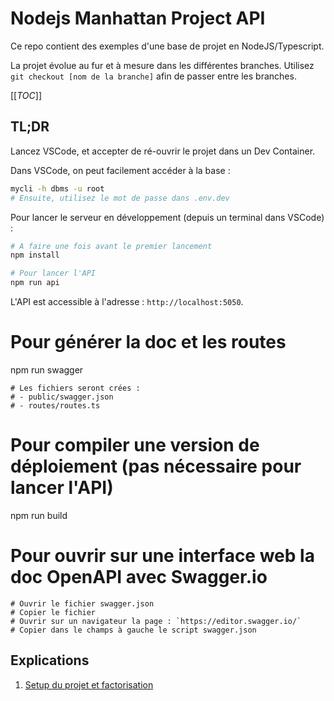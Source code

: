 # Nodejs Manhattan Project API

Ce repo contient des exemples d'une base de projet en NodeJS/Typescript.

La projet évolue au fur et à mesure dans les différentes branches. Utilisez `git checkout [nom de la branche]` afin de passer entre les branches.

[[_TOC_]]

## TL;DR

Lancez VSCode, et accepter de ré-ouvrir le projet dans un Dev Container.

Dans VSCode, on peut facilement accéder à la base :

```sh
mycli -h dbms -u root
# Ensuite, utilisez le mot de passe dans .env.dev
```

Pour lancer le serveur en développement (depuis un terminal dans VSCode) :

```sh
# A faire une fois avant le premier lancement
npm install

# Pour lancer l'API
npm run api
```

L'API est accessible à l'adresse : `http://localhost:5050`.

# Pour générer la doc et les routes
npm run swagger

    # Les fichiers seront crées :
    # - public/swagger.json
    # - routes/routes.ts

# Pour compiler une version de déploiement (pas nécessaire pour lancer l'API)
npm run build

# Pour ouvrir sur une interface web la doc OpenAPI avec Swagger.io

    # Ouvrir le fichier swagger.json
    # Copier le fichier
    # Ouvrir sur un navigateur la page : `https://editor.swagger.io/`
    # Copier dans le champs à gauche le script swagger.json

## Explications

1. [Setup du projet et factorisation](./documentation/001-factorisation/README.md)